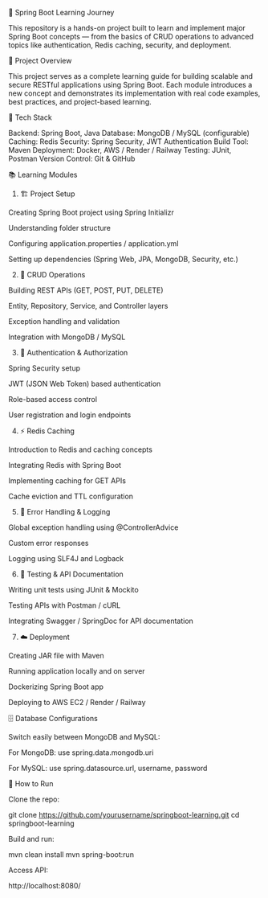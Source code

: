 🌱 Spring Boot Learning Journey

This repository is a hands-on project built to learn and implement major Spring Boot concepts — from the basics of CRUD operations to advanced topics like authentication, Redis caching, security, and deployment.

🚀 Project Overview

This project serves as a complete learning guide for building scalable and secure RESTful applications using Spring Boot.
Each module introduces a new concept and demonstrates its implementation with real code examples, best practices, and project-based learning.

🧩 Tech Stack

Backend: Spring Boot, Java
Database: MongoDB / MySQL (configurable)
Caching: Redis
Security: Spring Security, JWT Authentication
Build Tool: Maven
Deployment: Docker, AWS / Render / Railway
Testing: JUnit, Postman
Version Control: Git & GitHub

📚 Learning Modules
1. 🏗️ Project Setup

Creating Spring Boot project using Spring Initializr

Understanding folder structure

Configuring application.properties / application.yml

Setting up dependencies (Spring Web, JPA, MongoDB, Security, etc.)

2. 🔁 CRUD Operations

Building REST APIs (GET, POST, PUT, DELETE)

Entity, Repository, Service, and Controller layers

Exception handling and validation

Integration with MongoDB / MySQL

3. 🔐 Authentication & Authorization

Spring Security setup

JWT (JSON Web Token) based authentication

Role-based access control

User registration and login endpoints

4. ⚡ Redis Caching

Introduction to Redis and caching concepts

Integrating Redis with Spring Boot

Implementing caching for GET APIs

Cache eviction and TTL configuration

5. 🧠 Error Handling & Logging

Global exception handling using @ControllerAdvice

Custom error responses

Logging using SLF4J and Logback

6. 🧪 Testing & API Documentation

Writing unit tests using JUnit & Mockito

Testing APIs with Postman / cURL

Integrating Swagger / SpringDoc for API documentation

7. ☁️ Deployment

Creating JAR file with Maven

Running application locally and on server

Dockerizing Spring Boot app

Deploying to AWS EC2 / Render / Railway

🗄️ Database Configurations

Switch easily between MongoDB and MySQL:

For MongoDB: use spring.data.mongodb.uri

For MySQL: use spring.datasource.url, username, password



🧰 How to Run

Clone the repo:

git clone https://github.com/yourusername/springboot-learning.git
cd springboot-learning


Build and run:

mvn clean install
mvn spring-boot:run


Access API:

http://localhost:8080/
